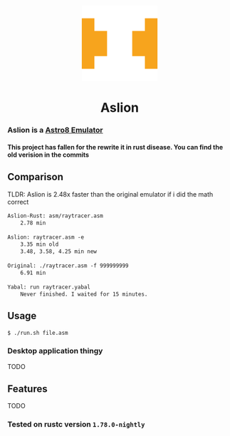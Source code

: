 <p align="center">
<img src="https://raw.githubusercontent.com/ZakChrom/Aslion/main/Aslion.png" height=170/>
</p>
<h1 align="center">Aslion</h1>

### Aslion is a [Astro8 Emulator](https://github.com/sam-astro/Astro8-Computer)
#### This project has fallen for the rewrite it in rust disease. You can find the old verision in the commits

## Comparison
TLDR: Aslion is 2.48x faster than the original emulator if i did the math correct
```
Aslion-Rust: asm/raytracer.asm
	2.78 min

Aslion: raytracer.asm -e
	3.35 min old
	3.48, 3.58, 4.25 min new

Original: ./raytracer.asm -f 999999999
	6.91 min

Yabal: run raytracer.yabal
	Never finished. I waited for 15 minutes.
```

## Usage
```console
$ ./run.sh file.asm
```

### Desktop application thingy
TODO

## Features
TODO

### Tested on rustc version `1.78.0-nightly`
